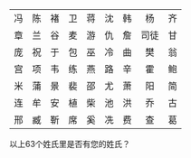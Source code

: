 |  |  |  |  |  |  |  |  |  |
| :----: | :----: | :----: | :----: | :----: | :----: | :----: | :----: | :----: |
| 冯 | 陈 | 褚 | 卫 | 蒋 | 沈 | 韩 | 杨 | 齐 |
| 章 | 兰 | 谷 | 麦 | 游 | 仇 | 詹 | 司徒 | 甘 |
| 庞 | 祝 | 于 | 包 | 巫 | 冷 | 曲 | 樊 | 翁 |
| 宫 | 项 | 韦 | 练 | 燕 | 路 | 辛 | 霍 | 鲍 |
| 米 | 蒲 | 景 | 裴 | 邵 | 尤 | 萧 | 阳 | 简 |
| 连 | 牟 | 安 | 植 | 柴 | 池 | 洪 | 乔 | 古 |
| 邢 | 臧 | 靳 | 席 | 奚 | 冼 | 费 | 查 | 葛 |

以上63个姓氏里是否有您的姓氏？